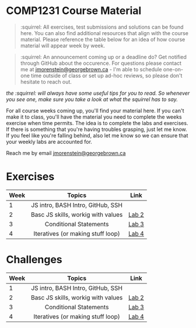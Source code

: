 # COMP1231 Course Material


> :squirrel: All exercises, test submissions and solutions can be found here. You can also find additional resources that align with the course material. Please reference the table below for an idea of how course material will appear week by week.

> :squirrel: An announcement coming up or a deadline do? Get notified through GitHub about the occurence. For questions please contact me at jmorenstein@georgebrown.ca - I'm able to schedule one-on-one time outside of class or set up ad-hoc reviews, so please don't hesitate to reach out.

 *the :squirrel: will always have some useful tips for you to read. So whenever you see one, make sure you take a look at what the squirrel has to say.*

 For all course weeks coming up, you'll find your material here. If you can't make it to class, you'll have the material you need to complete the weeks exercise when time permits. The idea is to complete the labs and exercises. If there is something that you're having troubles grasping, just let me know. If you feel like you're falling behind, also let me know so we can ensure that your weekly labs are accounted for.

 Reach me by email jmorenstein@georgebrown.ca

 <h1>Exercises</h1>


 | Week          | Topics                            | Link                    |
| ------------- |:---------------------------------:|:-----------------------:|
| 1             | JS intro, BASH Intro, GitHub, SSH |  
| 2             | Basc JS skills, workig with values| [Lab 2](./labs/week-02/exercises)
| 3             | Conditional Statements            | [Lab 3](./labs/week-03/exercises)
| 4             | Iteratives (or making stuff loop) | [Lab 4](./labs/week-04/)

 <h1>Challenges</h1>

 | Week          | Topics                            | Link                    |
| ------------- |:---------------------------------:|:-----------------------:|
| 1             | JS intro, BASH Intro, GitHub, SSH |  |
| 2             | Basc JS skills, workig with values| [Lab 2](./labs/week-02/challenges)
| 3             | Conditional Statements            | [Lab 3](./labs/week-03/challenges)
| 4             | Iteratives (or making stuff loop) | [Lab 4](./labs/week-04/)